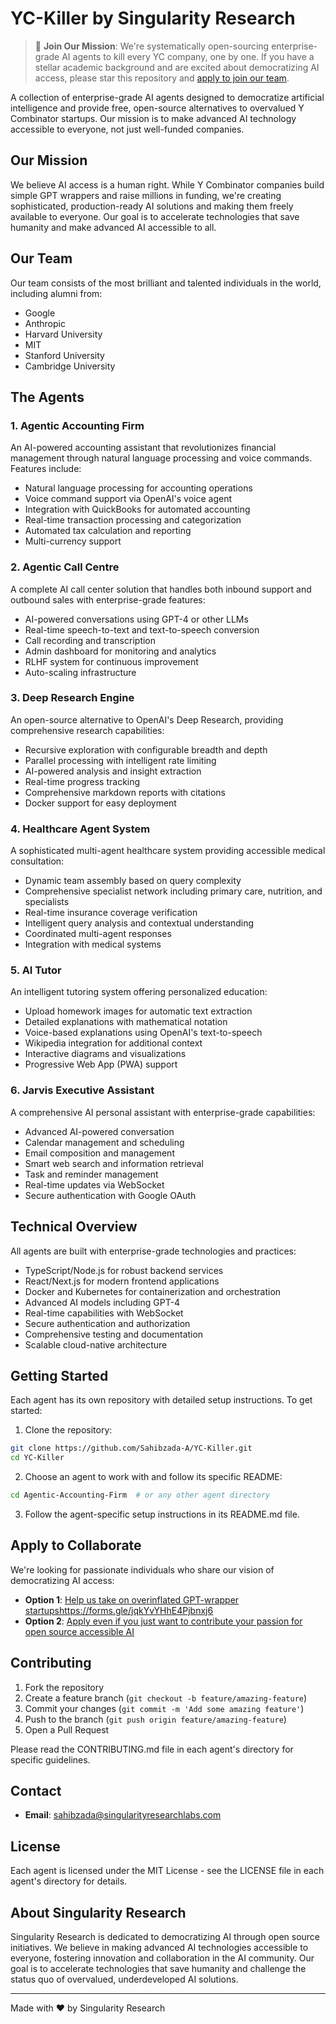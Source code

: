 # YC-Killer by Singularity Research

> 🌟 **Join Our Mission**: We're systematically open-sourcing enterprise-grade AI agents to kill every YC company, one by one. If you have a stellar academic background and are excited about democratizing AI access, please star this repository and [apply to join our team](https://forms.gle/jqkYvYHhE4Pjbnxj6).

A collection of enterprise-grade AI agents designed to democratize artificial intelligence and provide free, open-source alternatives to overvalued Y Combinator startups. Our mission is to make advanced AI technology accessible to everyone, not just well-funded companies.

## Our Mission

We believe AI access is a human right. While Y Combinator companies build simple GPT wrappers and raise millions in funding, we're creating sophisticated, production-ready AI solutions and making them freely available to everyone. Our goal is to accelerate technologies that save humanity and make advanced AI accessible to all.

## Our Team

Our team consists of the most brilliant and talented individuals in the world, including alumni from:
- Google
- Anthropic
- Harvard University
- MIT
- Stanford University
- Cambridge University

## The Agents

### 1. Agentic Accounting Firm
An AI-powered accounting assistant that revolutionizes financial management through natural language processing and voice commands. Features include:
- Natural language processing for accounting operations
- Voice command support via OpenAI's voice agent
- Integration with QuickBooks for automated accounting
- Real-time transaction processing and categorization
- Automated tax calculation and reporting
- Multi-currency support

### 2. Agentic Call Centre
A complete AI call center solution that handles both inbound support and outbound sales with enterprise-grade features:
- AI-powered conversations using GPT-4 or other LLMs
- Real-time speech-to-text and text-to-speech conversion
- Call recording and transcription
- Admin dashboard for monitoring and analytics
- RLHF system for continuous improvement
- Auto-scaling infrastructure

### 3. Deep Research Engine
An open-source alternative to OpenAI's Deep Research, providing comprehensive research capabilities:
- Recursive exploration with configurable breadth and depth
- Parallel processing with intelligent rate limiting
- AI-powered analysis and insight extraction
- Real-time progress tracking
- Comprehensive markdown reports with citations
- Docker support for easy deployment

### 4. Healthcare Agent System
A sophisticated multi-agent healthcare system providing accessible medical consultation:
- Dynamic team assembly based on query complexity
- Comprehensive specialist network including primary care, nutrition, and specialists
- Real-time insurance coverage verification
- Intelligent query analysis and contextual understanding
- Coordinated multi-agent responses
- Integration with medical systems

### 5. AI Tutor
An intelligent tutoring system offering personalized education:
- Upload homework images for automatic text extraction
- Detailed explanations with mathematical notation
- Voice-based explanations using OpenAI's text-to-speech
- Wikipedia integration for additional context
- Interactive diagrams and visualizations
- Progressive Web App (PWA) support

### 6. Jarvis Executive Assistant
A comprehensive AI personal assistant with enterprise-grade capabilities:
- Advanced AI-powered conversation
- Calendar management and scheduling
- Email composition and management
- Smart web search and information retrieval
- Task and reminder management
- Real-time updates via WebSocket
- Secure authentication with Google OAuth

## Technical Overview

All agents are built with enterprise-grade technologies and practices:
- TypeScript/Node.js for robust backend services
- React/Next.js for modern frontend applications
- Docker and Kubernetes for containerization and orchestration
- Advanced AI models including GPT-4
- Real-time capabilities with WebSocket
- Secure authentication and authorization
- Comprehensive testing and documentation
- Scalable cloud-native architecture

## Getting Started

Each agent has its own repository with detailed setup instructions. To get started:

1. Clone the repository:
```bash
git clone https://github.com/Sahibzada-A/YC-Killer.git
cd YC-Killer
```

2. Choose an agent to work with and follow its specific README:
```bash
cd Agentic-Accounting-Firm  # or any other agent directory
```

3. Follow the agent-specific setup instructions in its README.md file.

## Apply to Collaborate

We're looking for passionate individuals who share our vision of democratizing AI access:

- **Option 1**: [Help us take on overinflated GPT-wrapper startups](https://forms.gle/Y64WFkcuR7XMwXFQA)https://forms.gle/jqkYvYHhE4Pjbnxj6
- **Option 2**: [Apply even if you just want to contribute your passion for open source accessible AI](https://forms.gle/Y64WFkcuR7XMwXFQA)

## Contributing

1. Fork the repository
2. Create a feature branch (`git checkout -b feature/amazing-feature`)
3. Commit your changes (`git commit -m 'Add some amazing feature'`)
4. Push to the branch (`git push origin feature/amazing-feature`)
5. Open a Pull Request

Please read the CONTRIBUTING.md file in each agent's directory for specific guidelines.

## Contact

- **Email**: [sahibzada@singularityresearchlabs.com](mailto:sahibzada@singularityresearchlabs.com)

## License

Each agent is licensed under the MIT License - see the LICENSE file in each agent's directory for details.

## About Singularity Research

Singularity Research is dedicated to democratizing AI through open source initiatives. We believe in making advanced AI technologies accessible to everyone, fostering innovation and collaboration in the AI community. Our goal is to accelerate technologies that save humanity and challenge the status quo of overvalued, underdeveloped AI solutions.

---

Made with ❤️ by Singularity Research
